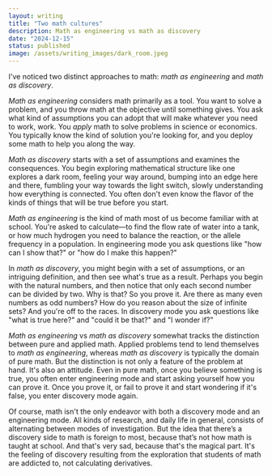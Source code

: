 ```yaml
---
layout: writing
title: "Two math cultures"
description: Math as engineering vs math as discovery
date: "2024-12-15" 
status: published
image: /assets/writing_images/dark_room.jpeg
---
```



I've noticed two distinct approaches to math: *math as engineering* and *math as discovery*. 

*Math as engineering* considers math primarily as a tool. You want to solve a problem, and you throw math at the objective until something gives. You ask what kind of assumptions you can adopt that will make whatever you need to work, work. You _apply_ math to solve problems in science or economics. You typically know the kind of solution you're looking for, and you deploy some math to help you along the way. 

*Math as discovery* starts with a set of assumptions and examines the consequences.  You begin exploring mathematical structure like one explores a dark room, feeling your way around, bumping into an edge here and there, fumbling your way towards the light switch, slowly understanding how everything is connected. You often don't even know the flavor of the kinds of things that will be true before you start. 

_Math as engineering_ is the kind of math most of us become familiar with at school. You're asked to calculate—to find the flow rate of water into a tank, or how much hydrogen you need to balance the reaction, or the allele frequency in a population. In engineering mode you ask questions like "how can I show that?" or "how do I make this happen?" 

In _math as discovery_, you might begin with a set of assumptions, or an intriguing definition, and then see what's true as a result. Perhaps you begin with the natural numbers, and then notice that only each second number can be divided by two. Why is that? So you prove it. Are there as many even numbers as odd numbers? How do you reason about the size of infinite sets? And you're off to the races. In discovery mode you ask questions like "what is true here?" and "could it be that?" and "I wonder if?"

*Math as engineering* vs *math as discovery* somewhat tracks the distinction between pure and applied math. Applied problems tend to lend themselves to *math as engineering*, whereas _math as discovery_ is typically the domain of pure math. But the distinction is not only a feature of the problem at hand. It's also an attitude. Even in pure math, once you believe something is true, you often enter engineering mode and start asking yourself how you can prove it.  Once you prove it, or fail to prove it and start wondering if it's false, you enter discovery mode again. 

Of course, math isn't the only endeavor with both a discovery mode and an engineering mode. All kinds of research, and daily life in general, consists of alternating between modes of investigation. But the idea that there’s a discovery side to math is foreign to most, because that’s not how math is taught at school. And that's very sad, because that's the magical part. It's the feeling of discovery resulting from the exploration that students of math are addicted to, not calculating derivatives. 

